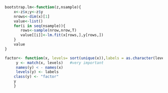 ```r
bootstrap.lm<-function(z,nsample){
    x<-z$x;y<-z$y
    nrows<-dim(x)[1]
    value<-list()
    for(i in seq(nsample)){
       rows<-sample(nrow,nrow,T)
       value[[i]]<-lm.fit(x[rows,],y[rows,])
    }
    value
}
```

```r
factor<- function(x, levels= sort(unique(x)),labels = as.character(levels)) {     y <- match(x, levels)   #very important
     names(y) < - names(x) 
     levels(y) <- labels 
    class(y) <- "factor"
    y    }
```